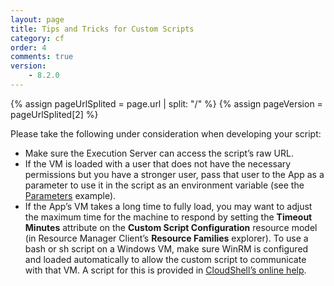```yaml
---
layout: page
title: Tips and Tricks for Custom Scripts
category: cf
order: 4
comments: true
version:
    - 8.2.0
---
```


{% assign pageUrlSplited = page.url | split: "/" %}
{% assign pageVersion = pageUrlSplited[2] %}

Please take the following under consideration when developing your script:

* Make sure the Execution Server can access the script’s raw URL.
* If the VM is loaded with a user that does not have the necessary permissions but you have a stronger user, pass that user to the App as a parameter to use it in the script as an environment variable (see the [Parameters]({{site.baseurl}}/configmanagement/{{pageVersion}}/cf-custom-scripts.html#CustomScriptParams) example). 
* If the App’s VM takes a long time to fully load, you may want to adjust the maximum time for the machine to respond by setting the **Timeout Minutes** attribute on the **Custom Script Configuration** resource model (in Resource Manager Client’s **Resource Families** explorer).
To use a bash or sh script on a Windows VM, make sure WinRM is configured and loaded automatically to allow the custom script to communicate with that VM. A script for this is provided in <a href="http://help.quali.com/Online%20Help/8.2/portal/Content/Admn/Cnfg-WinRM-for-Ansible.htm" target="_blank">CloudShell’s online help</a>.
